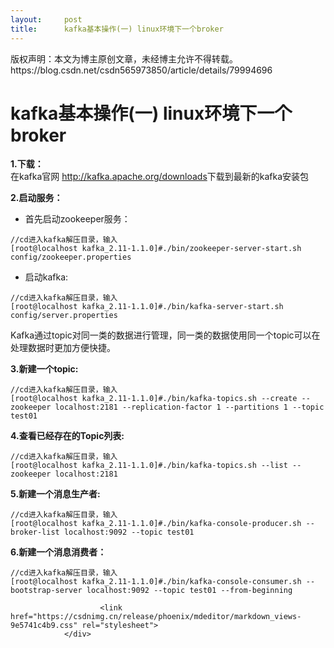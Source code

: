 ```yaml
---
layout:     post
title:      kafka基本操作(一) linux环境下一个broker
---
```

<div id="article_content" class="article_content clearfix csdn-tracking-statistics" data-pid="blog" data-mod="popu_307" data-dsm="post">
								<div class="article-copyright">
					版权声明：本文为博主原创文章，未经博主允许不得转载。					https://blog.csdn.net/csdn565973850/article/details/79994696				</div>
								            <div id="content_views" class="markdown_views prism-atom-one-dark">
							<!-- flowchart 箭头图标 勿删 -->
							<svg xmlns="http://www.w3.org/2000/svg" style="display: none;"><path stroke-linecap="round" d="M5,0 0,2.5 5,5z" id="raphael-marker-block" style="-webkit-tap-highlight-color: rgba(0, 0, 0, 0);"></path></svg>
							<h1 id="kafka基本操作一-linux环境下一个broker">kafka基本操作(一) linux环境下一个broker</h1>

<p><strong>1.下载：</strong> <br>
在kafka官网 <a href="http://kafka.apache.org/downloads" rel="nofollow">http://kafka.apache.org/downloads</a>下载到最新的kafka安装包</p>

<p><strong>2.启动服务：</strong></p>

<ul>
<li>首先启动zookeeper服务：</li>
</ul>



<pre class="prettyprint"><code class=" hljs bash">//<span class="hljs-built_in">cd</span>进入kafka解压目录，输入
[root@localhost kafka_2.<span class="hljs-number">11</span>-<span class="hljs-number">1.1</span>.<span class="hljs-number">0</span>]<span class="hljs-comment">#./bin/zookeeper-server-start.sh config/zookeeper.properties</span></code></pre>

<ul>
<li>启动kafka:</li>
</ul>



<pre class="prettyprint"><code class=" hljs bash">//<span class="hljs-built_in">cd</span>进入kafka解压目录，输入
[root@localhost kafka_2.<span class="hljs-number">11</span>-<span class="hljs-number">1.1</span>.<span class="hljs-number">0</span>]<span class="hljs-comment">#./bin/kafka-server-start.sh config/server.properties</span></code></pre>

<p>Kafka通过topic对同一类的数据进行管理，同一类的数据使用同一个topic可以在处理数据时更加方便快捷。</p>

<p><strong>3.新建一个topic:</strong></p>



<pre class="prettyprint"><code class=" hljs brainfuck"><span class="hljs-comment">//cd进入kafka解压目录，输入</span>
<span class="hljs-title">[</span><span class="hljs-comment">root@localhost</span> <span class="hljs-comment">kafka_2</span><span class="hljs-string">.</span><span class="hljs-comment">11</span><span class="hljs-literal">-</span><span class="hljs-comment">1</span><span class="hljs-string">.</span><span class="hljs-comment">1</span><span class="hljs-string">.</span><span class="hljs-comment">0</span><span class="hljs-title">]</span><span class="hljs-comment">#</span><span class="hljs-string">.</span><span class="hljs-comment">/bin/kafka</span><span class="hljs-literal">-</span><span class="hljs-comment">topics</span><span class="hljs-string">.</span><span class="hljs-comment">sh</span> <span class="hljs-literal">-</span><span class="hljs-literal">-</span><span class="hljs-comment">create</span> <span class="hljs-literal">-</span><span class="hljs-literal">-</span><span class="hljs-comment">zookeeper</span> <span class="hljs-comment">localhost:2181</span> <span class="hljs-literal">-</span><span class="hljs-literal">-</span><span class="hljs-comment">replication</span><span class="hljs-literal">-</span><span class="hljs-comment">factor</span> <span class="hljs-comment">1</span> <span class="hljs-literal">-</span><span class="hljs-literal">-</span><span class="hljs-comment">partitions</span> <span class="hljs-comment">1</span> <span class="hljs-literal">-</span><span class="hljs-literal">-</span><span class="hljs-comment">topic</span> <span class="hljs-comment">test01</span></code></pre>

<p><strong>4.查看已经存在的Topic列表:</strong></p>



<pre class="prettyprint"><code class=" hljs bash">//<span class="hljs-built_in">cd</span>进入kafka解压目录，输入
[root@localhost kafka_2.<span class="hljs-number">11</span>-<span class="hljs-number">1.1</span>.<span class="hljs-number">0</span>]<span class="hljs-comment">#./bin/kafka-topics.sh --list --zookeeper localhost:2181</span></code></pre>

<p><strong>5.新建一个消息生产者:</strong></p>



<pre class="prettyprint"><code class=" hljs bash">//<span class="hljs-built_in">cd</span>进入kafka解压目录，输入
[root@localhost kafka_2.<span class="hljs-number">11</span>-<span class="hljs-number">1.1</span>.<span class="hljs-number">0</span>]<span class="hljs-comment">#./bin/kafka-console-producer.sh --broker-list localhost:9092 --topic test01</span></code></pre>

<p><strong>6.新建一个消息消费者：</strong></p>



<pre class="prettyprint"><code class=" hljs brainfuck"><span class="hljs-comment">//cd进入kafka解压目录，输入</span>
<span class="hljs-title">[</span><span class="hljs-comment">root@localhost</span> <span class="hljs-comment">kafka_2</span><span class="hljs-string">.</span><span class="hljs-comment">11</span><span class="hljs-literal">-</span><span class="hljs-comment">1</span><span class="hljs-string">.</span><span class="hljs-comment">1</span><span class="hljs-string">.</span><span class="hljs-comment">0</span><span class="hljs-title">]</span><span class="hljs-comment">#</span><span class="hljs-string">.</span><span class="hljs-comment">/bin/kafka</span><span class="hljs-literal">-</span><span class="hljs-comment">console</span><span class="hljs-literal">-</span><span class="hljs-comment">consumer</span><span class="hljs-string">.</span><span class="hljs-comment">sh</span> <span class="hljs-literal">-</span><span class="hljs-literal">-</span><span class="hljs-comment">bootstrap</span><span class="hljs-literal">-</span><span class="hljs-comment">server</span> <span class="hljs-comment">localhost:9092</span> <span class="hljs-literal">-</span><span class="hljs-literal">-</span><span class="hljs-comment">topic</span> <span class="hljs-comment">test01</span> <span class="hljs-literal">-</span><span class="hljs-literal">-</span><span class="hljs-comment">from</span><span class="hljs-literal">-</span><span class="hljs-comment">beginning</span></code></pre>            </div>
						<link href="https://csdnimg.cn/release/phoenix/mdeditor/markdown_views-9e5741c4b9.css" rel="stylesheet">
                </div>